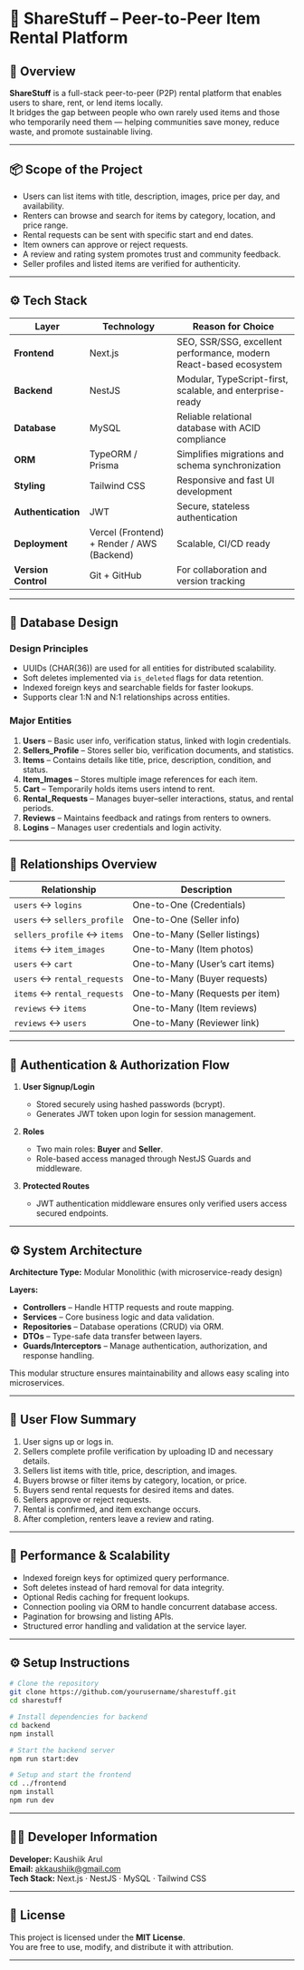 # 🧩 ShareStuff – Peer-to-Peer Item Rental Platform

## 🧠 Overview

**ShareStuff** is a full-stack peer-to-peer (P2P) rental platform that enables users to share, rent, or lend items locally.  
It bridges the gap between people who own rarely used items and those who temporarily need them — helping communities save money, reduce waste, and promote sustainable living.

---

## 📦 Scope of the Project

- Users can list items with title, description, images, price per day, and availability.
- Renters can browse and search for items by category, location, and price range.
- Rental requests can be sent with specific start and end dates.
- Item owners can approve or reject requests.
- A review and rating system promotes trust and community feedback.
- Seller profiles and listed items are verified for authenticity.

---

## ⚙️ Tech Stack

| Layer | Technology | Reason for Choice |
|-------|-------------|-------------------|
| **Frontend** | Next.js | SEO, SSR/SSG, excellent performance, modern React-based ecosystem |
| **Backend** | NestJS | Modular, TypeScript-first, scalable, and enterprise-ready |
| **Database** | MySQL | Reliable relational database with ACID compliance |
| **ORM** | TypeORM / Prisma | Simplifies migrations and schema synchronization |
| **Styling** | Tailwind CSS | Responsive and fast UI development |
| **Authentication** | JWT | Secure, stateless authentication |
| **Deployment** | Vercel (Frontend) + Render / AWS (Backend) | Scalable, CI/CD ready |
| **Version Control** | Git + GitHub | For collaboration and version tracking |

---

## 🧱 Database Design

### Design Principles
- UUIDs (CHAR(36)) are used for all entities for distributed scalability.
- Soft deletes implemented via `is_deleted` flags for data retention.
- Indexed foreign keys and searchable fields for faster lookups.
- Supports clear 1:N and N:1 relationships across entities.

### Major Entities
1. **Users** – Basic user info, verification status, linked with login credentials.  
2. **Sellers_Profile** – Stores seller bio, verification documents, and statistics.  
3. **Items** – Contains details like title, price, description, condition, and status.  
4. **Item_Images** – Stores multiple image references for each item.  
5. **Cart** – Temporarily holds items users intend to rent.  
6. **Rental_Requests** – Manages buyer–seller interactions, status, and rental periods.  
7. **Reviews** – Maintains feedback and ratings from renters to owners.  
8. **Logins** – Manages user credentials and login activity.

---

## 🧩 Relationships Overview

| Relationship | Description |
|---------------|--------------|
| `users` ↔ `logins` | One-to-One (Credentials) |
| `users` ↔ `sellers_profile` | One-to-One (Seller info) |
| `sellers_profile` ↔ `items` | One-to-Many (Seller listings) |
| `items` ↔ `item_images` | One-to-Many (Item photos) |
| `users` ↔ `cart` | One-to-Many (User’s cart items) |
| `users` ↔ `rental_requests` | One-to-Many (Buyer requests) |
| `items` ↔ `rental_requests` | One-to-Many (Requests per item) |
| `reviews` ↔ `items` | One-to-Many (Item reviews) |
| `reviews` ↔ `users` | One-to-Many (Reviewer link) |

---

## 🔐 Authentication & Authorization Flow

1. **User Signup/Login**
   - Stored securely using hashed passwords (bcrypt).
   - Generates JWT token upon login for session management.

2. **Roles**
   - Two main roles: **Buyer** and **Seller**.
   - Role-based access managed through NestJS Guards and middleware.

3. **Protected Routes**
   - JWT authentication middleware ensures only verified users access secured endpoints.

---

## ⚙️ System Architecture

**Architecture Type:** Modular Monolithic (with microservice-ready design)

**Layers:**
- **Controllers** – Handle HTTP requests and route mapping.
- **Services** – Core business logic and data validation.
- **Repositories** – Database operations (CRUD) via ORM.
- **DTOs** – Type-safe data transfer between layers.
- **Guards/Interceptors** – Manage authentication, authorization, and response handling.

This modular structure ensures maintainability and allows easy scaling into microservices.

---

## 🔁 User Flow Summary

1. User signs up or logs in.  
2. Sellers complete profile verification by uploading ID and necessary details.  
3. Sellers list items with title, price, description, and images.  
4. Buyers browse or filter items by category, location, or price.  
5. Buyers send rental requests for desired items and dates.  
6. Sellers approve or reject requests.  
7. Rental is confirmed, and item exchange occurs.  
8. After completion, renters leave a review and rating.

---

## 🧠 Performance & Scalability

- Indexed foreign keys for optimized query performance.  
- Soft deletes instead of hard removal for data integrity.  
- Optional Redis caching for frequent lookups.  
- Connection pooling via ORM to handle concurrent database access.  
- Pagination for browsing and listing APIs.  
- Structured error handling and validation at the service layer.

---

## ⚙️ Setup Instructions

```bash
# Clone the repository
git clone https://github.com/yourusername/sharestuff.git
cd sharestuff

# Install dependencies for backend
cd backend
npm install

# Start the backend server
npm run start:dev

# Setup and start the frontend
cd ../frontend
npm install
npm run dev
```
---

## 🧑‍💻 Developer Information

**Developer:** Kaushiik Arul  
**Email:** [akkaushiik@gmail.com](mailto:akkaushiik@gmail.com)  
**Tech Stack:** Next.js · NestJS · MySQL · Tailwind CSS  

---

## 📜 License

This project is licensed under the **MIT License**.  
You are free to use, modify, and distribute it with attribution.

---
